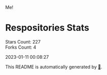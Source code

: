 Me!

# Respositories Stats
Stars Count: 227  
Forks Count: 4

2023-01-11 00:08:27  

This README is automatically generated by [🐰](https://github.com/rnitta/rnitta).
